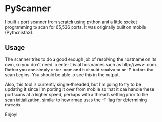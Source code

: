 # PyScanner

I built a port scanner from scratch using python and a little socket programming to scan for 65,536 ports. It was originally built on mobile (Pythonista3).

## Usage

The scanner tries to do a good enough job of resolving the hostname on its own, so you don't need to enter trivial hostnames such as http://www.<whatever>.com. Rather you can simply enter <whatever>.com and it should resolve to an IP before the scan begins. You should be able to see this in the output.

Also, this tool is currently single-threaded, but I'm going to try to be updating it since I'm porting it over from mobile so that it can handle these portscans at a higher speed, perhaps with a threads setting prior to the scan initialization, similar to how nmap uses the -T flag for determining threads.

Enjoy!
